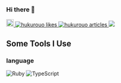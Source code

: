 ### Hi there 👋

 <a href="http://twitter.com/hukurouo_code">
    <img height="20" src="https://img.shields.io/twitter/follow/hukurouo_code?label=Twitter&logo=twitter&style=flat" />
  </a>
  <!-- Like のバッジ -->
  <a href="https://zenn.dev/hukurouo">
    <img src="https://zenn.badge.nikaera.com/s/hukurouo/likes?style=flat" alt="hukurouo likes" />
  </a>

  <!-- Articles のバッジ -->
  <a href="https://zenn.dev/hukurouo/articles">
    <img src="https://zenn.badge.nikaera.com/s/hukurouo/articles?style=flat" alt="hukurouo articles" />
  </a>
<a href="https://atcoder.jp/users/hukurouo" target="_blank" title="hukurouo"><img src="https://img.shields.io/endpoint?url=https%3A%2F%2Fatcoder-badges.now.sh%2Fapi%2Fatcoder%2Fjson%2Fhukurouo" /></a>

## Some Tools I Use

### language
<p>
  <img alt="Ruby" src="https://img.shields.io/badge/-Ruby-a52a2a?style=flat-square&logo=ruby&logoColor=white" />
  <img alt="TypeScript" src="https://img.shields.io/badge/-TypeScript-007ACC?style=flat-square&logo=typescript&logoColor=white" />
</p>
